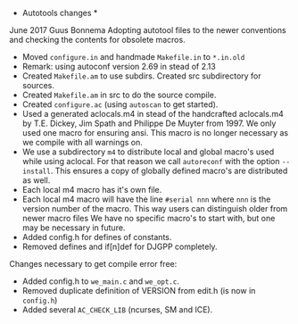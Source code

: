 * Autotools changes *

June 2017 Guus Bonnema Adopting autotool files to the newer conventions and checking the 
contents for obsolete macros.

* Moved `configure.in` and handmade `Makefile.in` to `*.in.old`
* Remark: using autoconf version 2.69 in stead of 2.13
* Created `Makefile.am` to use subdirs. Created src subdirectory for sources.
* Created `Makefile.am` in src to do the source compile. 
* Created `configure.ac` (using `autoscan` to get started).
* Used a generated aclocals.m4 in stead of the handcrafted aclocals.m4 by T.E. Dickey, Jim Spath and
  Philippe De Muyter from 1997. We only used one macro for ensuring ansi. This macro is no
  longer necessary as we compile with all warnings on.
* We use a subdirectory `m4` to distribute local and global macro's used while using aclocal. For that
  reason we call `autoreconf` with the option `--install`. 
  This ensures a copy of globally defined macro's are distributed as well.
* Each local m4 macro has it's own file.
* Each local m4 macro will have the line `#serial nnn` where `nnn` is the version number of the macro. This
  way users can distinguish older from newer macro files
  We have no specific macro's to start with, but one may be necessary in future.
* Added config.h for defines of constants.
* Removed defines and if[n]def for DJGPP completely.

Changes necessary to get compile error free:

* Added config.h to `we_main.c` and `we_opt.c`.
* Removed duplicate definition of VERSION from edit.h (is now in `config.h`)
* Added several `AC_CHECK_LIB` (ncurses, SM and ICE).
